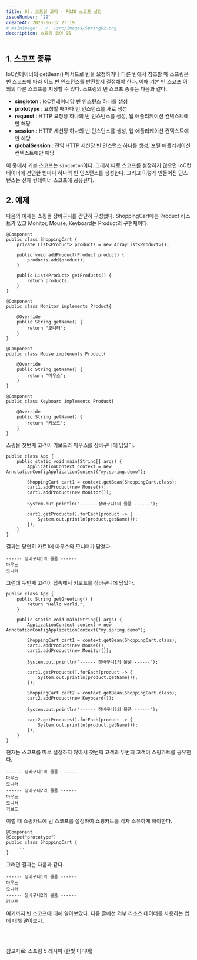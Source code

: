 ```yaml
---
title: 05. 스프링 코어 - POJO 스코프 설정
issueNumber: '29'
createAt: 2020-06-12 23:19
# mainImage: ../../src/images/Spring02.png
description: 스프링 코어 05
---
```


## 1. 스코프 종류

IoC컨테이너의 getBean() 메서드로 빈을 요청하거나 다른 빈에서 참조할 때 스프링은 빈 스코프에 따라 어느 빈 인스턴스를 반환할지 결정해야 한다. 이때 기본 빈 스코프 이외의 다른 스코프를 지정할 수 있다. 스프링의 빈 스코프 종류는 다음과 같다.

- **singleton**
  : IoC컨테이너당 빈 인스턴스 하나를 생성
- **prototype**
  : 요청할 때마다 빈 인스턴스를 새로 생성
- **request**
  : HTTP 요청당 하나의 빈 인스턴스를 생성, 웹 애플리케이션 컨텍스트에만 해당
- **session**
  : HTTP 세션당 하나의 빈 인스턴스를 생성, 웹 애플리케이션 컨텍스트에만 해당
- **globalSession**
  : 전역 HTTP 세션당 빈 인스턴스 하나를 생성, 포털 애플리케이션 컨텍스트에만 해당

이 중에서 기본 스코프는 `singleton`이다. 그래서 따로 스코프를 설정하지 않으면 IoC컨테이너에 선언한 빈마다 하나의 빈 인스턴스를 생성한다. 그리고 이렇게 만들어진 인스턴스는 전체 컨테이너 스코프에 공유된다.

## 2. 예제

다음의 예제는 쇼핑몰 장바구니를 간단히 구성했다. ShoppingCart에는 Product 리스트가 있고 Monitor, Mouse, Keyboard는 Product의 구현체이다.

```java{numberLines: true}
@Component
public class ShoppingCart {
	private List<Product> products = new ArrayList<Product>();

	public void addProduct(Product product) {
		products.add(product);
	}

	public List<Product> getProducts() {
		return products;
	}
}
```

```java{numberLines: true}
@Component
public class Monitor implements Product{

	@Override
	public String getName() {
		return "모니터";
	}
}

@Component
public class Mouse implements Product{

	@Override
	public String getName() {
		return "마우스";
	}
}

@Component
public class Keyboard implements Product{

	@Override
	public String getName() {
		return "키보드";
	}
}
```

쇼핑몰 첫번째 고객이 키보드와 마우스를 장바구니에 담았다.

```java{numberLines: true}
public class App {
	public static void main(String[] args) {
		ApplicationContext context = new AnnotationConfigApplicationContext("my.spring.demo");

		ShoppingCart cart1 = context.getBean(ShoppingCart.class);
		cart1.addProduct(new Mouse());
		cart1.addProduct(new Monitor());

		System.out.println("------ 장바구니1의 물품 ------");

		cart1.getProducts().forEach(product -> {
			System.out.println(product.getName());
		});
	}
}
```

결과는 당연히 카트1에 마우스와 모니터가 담겼다.

```shell
------ 장바구니1의 물품 ------
마우스
모니터
```

그런데 두번째 고객이 접속해서 키보드를 장바구니에 담았다.

```java{numberLines: true}
public class App {
    public String getGreeting() {
        return "Hello world.";
    }

    public static void main(String[] args) {
    	ApplicationContext context = new AnnotationConfigApplicationContext("my.spring.demo");

    	ShoppingCart cart1 = context.getBean(ShoppingCart.class);
    	cart1.addProduct(new Mouse());
    	cart1.addProduct(new Monitor());

    	System.out.println("------ 장바구니1의 물품 ------");

    	cart1.getProducts().forEach(product -> {
    		System.out.println(product.getName());
    	});

    	ShoppingCart cart2 = context.getBean(ShoppingCart.class);
    	cart2.addProduct(new Keyboard());

    	System.out.println("------ 장바구니2의 물품 ------");

    	cart2.getProducts().forEach(product -> {
    		System.out.println(product.getName());
    	});
    }
}
```

현재는 스코프를 따로 설정하지 않아서 첫번째 고객과 두번째 고객이 쇼핑카트를 공유한다.

```shell
------ 장바구니1의 물품 ------
마우스
모니터
------ 장바구니2의 물품 ------
마우스
모니터
키보드
```

이럴 때 쇼핑카트에 빈 스코프를 설정하여 쇼핑카트를 각자 소유하게 해야한다.

```java{numberLines: true}
@Component
@Scope("prototype")
public class ShoppingCart {
	...
}
```

그러면 결과는 다음과 같다.

```shell
------ 장바구니1의 물품 ------
마우스
모니터
------ 장바구니2의 물품 ------
키보드
```

여기까지 빈 스코프에 대해 알아보았다. 다음 글에선 외부 리소스 데이터를 사용하는 법에 대해 알아보자.

<br/><br/>

참고자료: 스프링 5 레시피 (한빛 미디어)
